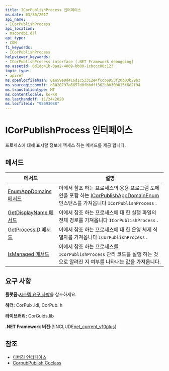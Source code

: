 ```yaml
---
title: ICorPublishProcess 인터페이스
ms.date: 03/30/2017
api_name:
- ICorPublishProcess
api_location:
- mscordbi.dll
api_type:
- COM
f1_keywords:
- ICorPublishProcess
helpviewer_keywords:
- ICorPublishProcess interface [.NET Framework debugging]
ms.assetid: 6d1dc41b-8aa2-4889-bb00-1cbccc00c123
topic_type:
- apiref
ms.openlocfilehash: 8ee59e9d416d1c53312e4fccb6953f20b03b29b3
ms.sourcegitcommit: d8020797a6657d0fbbdff362b80300815f682f94
ms.translationtype: MT
ms.contentlocale: ko-KR
ms.lasthandoff: 11/24/2020
ms.locfileid: "95693088"
---
```

# <a name="icorpublishprocess-interface"></a>ICorPublishProcess 인터페이스

프로세스에 대해 표시할 정보에 액세스 하는 메서드를 제공 합니다.  
  
## <a name="methods"></a>메서드  
  
|메서드|설명|  
|------------|-----------------|  
|[EnumAppDomains 메서드](icorpublishprocess-enumappdomains-method.md)|이에서 참조 하는 프로세스의 응용 프로그램 도메인을 포함 하는 [ICorPublishAppDomainEnum](icorpublishappdomainenum-interface.md) 인스턴스를 가져옵니다 `ICorPublishProcess` .|  
|[GetDisplayName 메서드](icorpublishprocess-getdisplayname-method.md)|이에서 참조 하는 프로세스에 대 한 실행 파일의 전체 경로를 가져옵니다 `ICorPublishProcess` .|  
|[GetProcessID 메서드](icorpublishprocess-getprocessid-method.md)|이에서 참조 하는 프로세스에 대 한 운영 체제 식별자를 가져옵니다 `ICorPublishProcess` .|  
|[IsManaged 메서드](icorpublishprocess-ismanaged-method.md)|이에서 참조 하는 프로세스를 `ICorPublishProcess` 관리 코드를 실행 하는 것으로 알려진 지 여부를 나타내는 값을 가져옵니다.|  
  
## <a name="requirements"></a>요구 사항  

 **플랫폼:**[시스템 요구 사항](../../get-started/system-requirements.md)을 참조하세요.  
  
 **헤더:** CorPub .idl, CorPub. h  
  
 **라이브러리:** CorGuids.lib  
  
 **.NET Framework 버전:**[!INCLUDE[net_current_v10plus](../../../../includes/net-current-v10plus-md.md)]  
  
## <a name="see-also"></a>참조

- [디버깅 인터페이스](debugging-interfaces.md)
- [CorpubPublish Coclass](corpubpublish-coclass.md)
